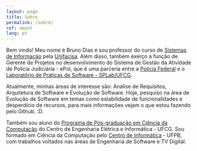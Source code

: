 ```yaml
---
layout: page
title: Sobre
permalink: /sobre/
ref: about
lang: pt
---
```


Bem vindo! Meu nome é Bruno Dias e sou professor do curso de [Sistemas de Informação](http://www.cesed.br/portal/?page_id=21423) pela [Unifacisa](http://www.cesed.br/portal/). Além disso, também exerço a função de Gerente de Projetos no desenvolvimento do Sistema de Gestão da Atividade de Polícia Judiciária - ePol, que é uma parceria entre a [Polícia Federal](http://www.pf.gov.br/) e o [Laboratório de Práticas de Software - SPLab/UFCG](http://splab.computacao.ufcg.edu.br/).

Atualmente, minhas áreas de interesse são: Análise de Requisitos, Arquitetura de Software e Evolução de Software. Hoje, pesquiso na área de Evolução de Software em temas como estabilidade de funcionalidades e desperdício de recursos, para mais informações vejam o que estou fazendo pelo Github. :D.

Também sou aluno do [Programa de Pós-graduação em Ciência da Computação](http://www.computacao.ufcg.edu.br/pos-graduacao) do Centro de Engenharia Elétrica e Informática - UFCG. Sou formado em Ciência da Computação pelo [Centro de Informática](http://ci.ufpb.br/) - UFPB, com trabalhos voltados nas áreas de Engenharia de Software e TV Digital.
